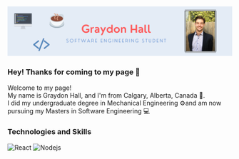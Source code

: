 ![](GraydonBanner6.png)
### Hey! Thanks for coming to my page 👋
Welcome to my page!<br> My name is Graydon Hall, and I'm from Calgary, Alberta, Canada 🍁.<br>
I did my undergraduate degree in Mechanical Engineering ⚙️and am now pursuing my Masters
in Software Engineering 💻

### Technologies and Skills
<p>
  <img alt="React" src="https://img.shields.io/badge/-React-45b8d8?logo=react&logoColor=white" />
  <img alt="Nodejs" src="https://img.shields.io/badge/-Nodejs-43853d?logo=Node.js&logoColor=white" />
</p>

